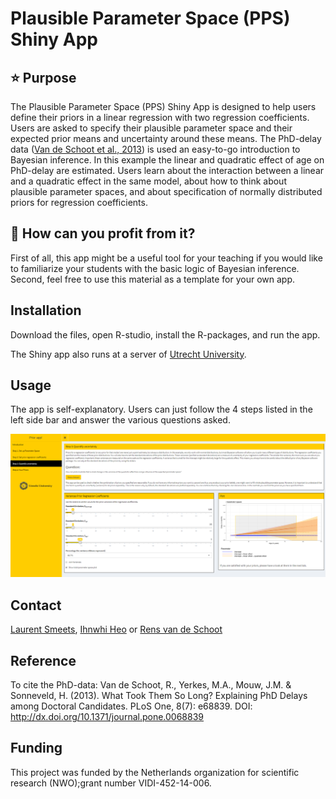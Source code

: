 # Plausible Parameter Space (PPS) Shiny App

##  :star: Purpose 

The Plausible Parameter Space (PPS) Shiny App is designed to
help users define their priors in a linear regression with two regression
coefficients. Users are asked to specify their plausible parameter space and
their expected prior means and uncertainty around these means. The PhD-delay
data ([Van de Schoot et al.,
2013](http://dx.doi.org/10.1371/journal.pone.0068839)) is used an easy-to-go
introduction to Bayesian inference. In this example the linear and quadratic
effect of age on PhD-delay are estimated. Users learn about the interaction
between a linear and a quadratic effect in the same model, about how to think
about plausible parameter spaces, and about specification of normally
distributed priors for regression coefficients.

## :gem: How can you profit from it? 

First of all, this app might be a useful
tool for your teaching if you would like to familiarize your students with the
basic logic of Bayesian inference. Second, feel free to use this material as a
template for your own app. 


## Installation

Download the files, open R-studio, install the R-packages, and run the app.

The Shiny app also runs at a server of [Utrecht University](https://www.rensvandeschoot.com/tutorials/pps-app/). 

## Usage

The app is self-explanatory. Users can just follow the 4 steps listed in the
left side bar and answer the various questions asked.

[![Overview of FBI Shiny App](pps-app.png)](https://www.rensvandeschoot.com/tutorials/pps-app/)

## Contact
[Laurent Smeets](https://github.com/LaurentSmeets), [Ihnwhi Heo](https://github.com/IhnwhiHeo) or [Rens van de Schoot](https://github.com/Rensvandeschoot)

## Reference

To cite the PhD-data:
Van de Schoot, R., Yerkes, M.A., Mouw, J.M. & Sonneveld, H. (2013). What Took Them So Long? Explaining PhD Delays among Doctoral Candidates. PLoS One, 8(7): e68839. DOI: http://dx.doi.org/10.1371/journal.pone.0068839

## Funding

This project was funded by the  Netherlands organization for scientific research (NWO);grant number VIDI-452-14-006. 
